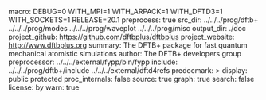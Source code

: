 macro:
        DEBUG=0
        WITH_MPI=1
        WITH_ARPACK=1
        WITH_DFTD3=1
        WITH_SOCKETS=1
        RELEASE=20.1
preprocess: true
src_dir:
        ../../../prog/dftb+
        ../../../prog/modes
        ../../../prog/waveplot
        ../../../prog/misc
output_dir: ./doc
project_github: https://github.com/dftbplus/dftbplus
project_website: http://www.dftbplus.org
summary: The DFTB+ package for fast quantum mechanical atomistic simulations
author: The DFTB+ developers group
preprocessor: ../../../external/fypp/bin/fypp
include: ../../../prog/dftb+/include
         ../../../external/dftd4refs
predocmark: >
display: public
         protected
proc_internals:
        false
source: true
graph: true
search: false
license: by
warn: true
